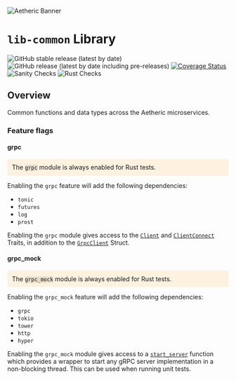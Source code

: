 ![Aetheric Banner](https://github.com/aetheric-oss/.github/blob/main/assets/readme-banner.png)

# `lib-common` Library

![GitHub stable release (latest by date)](https://img.shields.io/github/v/release/aetheric-oss/lib-common?sort=semver&color=green) ![GitHub release (latest by date including pre-releases)](https://img.shields.io/github/v/release/aetheric-oss/lib-common?include_prereleases) [![Coverage Status](https://coveralls.io/repos/github/aetheric-oss/lib-common/badge.svg?branch=develop)](https://coveralls.io/github/aetheric-oss/lib-common)
![Sanity Checks](https://github.com/aetheric-oss/lib-common/actions/workflows/sanity_checks.yml/badge.svg?branch=main) ![Rust Checks](https://github.com/aetheric-oss/lib-common/actions/workflows/rust_ci.yml/badge.svg?branch=main)

## Overview

Common functions and data types across the Aetheric microservices.

### Feature flags

#### grpc
<p style="background:rgba(255,181,77,0.16);padding:0.75em;">
The <code style="background:rgba(41,24,0,0.1);">grpc</code> module is always enabled for Rust tests.
</p>

Enabling the `grpc` feature will add the following dependencies:
- `tonic`
- `futures`
- `log`
- `prost`

Enabling the `grpc` module gives access to the [`Client`](grpc::Client) and
[`ClientConnect`](grpc::ClientConnect) Traits, in addition to the [`GrpcClient`](grpc::GrpcClient) Struct.


#### grpc_mock
<p style="background:rgba(255,181,77,0.16);padding:0.75em;">
The <code style="background:rgba(41,24,0,0.1);">grpc_mock</code> module is always enabled for Rust tests.
</p>

Enabling the `grpc_mock` feature will add the following dependencies:
- `grpc`
- `tokio`
- `tower`
- `http`
- `hyper`

Enabling the `grpc_mock` module gives access to a
[`start_server`](grpc::mock::start_server) function which provides a wrapper to
start any gRPC server implementation in a non-blocking thread. This can be used
when running unit tests.
